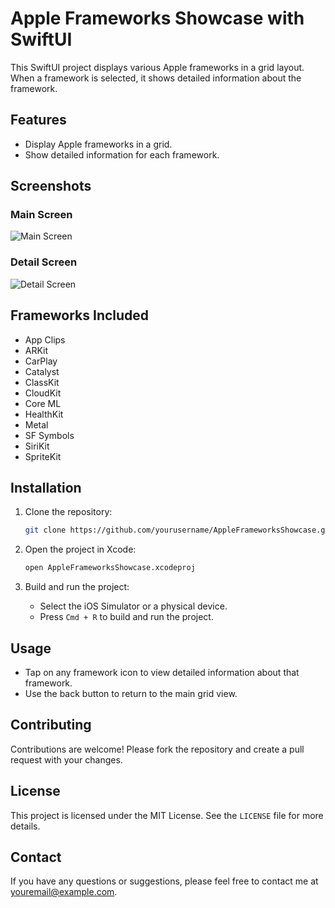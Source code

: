 # Apple Frameworks Showcase with SwiftUI

This SwiftUI project displays various Apple frameworks in a grid layout. When a framework is selected, it shows detailed information about the framework.

## Features

- Display Apple frameworks in a grid.
- Show detailed information for each framework.

## Screenshots

### Main Screen
![Main Screen](path/to/Screenshot-2567-06-30-at-21.58.12.png)

### Detail Screen
![Detail Screen](path/to/Screenshot-2567-06-30-at-21.58.47.png)

## Frameworks Included

- App Clips
- ARKit
- CarPlay
- Catalyst
- ClassKit
- CloudKit
- Core ML
- HealthKit
- Metal
- SF Symbols
- SiriKit
- SpriteKit

## Installation

1. Clone the repository:
    ```sh
    git clone https://github.com/yourusername/AppleFrameworksShowcase.git
    ```

2. Open the project in Xcode:
    ```sh
    open AppleFrameworksShowcase.xcodeproj
    ```

3. Build and run the project:
    - Select the iOS Simulator or a physical device.
    - Press `Cmd + R` to build and run the project.

## Usage

- Tap on any framework icon to view detailed information about that framework.
- Use the back button to return to the main grid view.

## Contributing

Contributions are welcome! Please fork the repository and create a pull request with your changes.

## License

This project is licensed under the MIT License. See the `LICENSE` file for more details.

## Contact

If you have any questions or suggestions, please feel free to contact me at [youremail@example.com](mailto:youremail@example.com).

